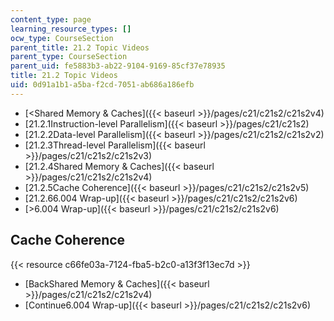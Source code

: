```yaml
---
content_type: page
learning_resource_types: []
ocw_type: CourseSection
parent_title: 21.2 Topic Videos
parent_type: CourseSection
parent_uid: fe5883b3-ab22-9104-9169-85cf37e78935
title: 21.2 Topic Videos
uid: 0d91a1b1-a5ba-f2cd-7051-ab686a186efb
---
```


*   [\<Shared Memory & Caches]({{< baseurl >}}/pages/c21/c21s2/c21s2v4)
*   [21.2.1Instruction-level Parallelism]({{< baseurl >}}/pages/c21/c21s2)
*   [21.2.2Data-level Parallelism]({{< baseurl >}}/pages/c21/c21s2/c21s2v2)
*   [21.2.3Thread-level Parallelism]({{< baseurl >}}/pages/c21/c21s2/c21s2v3)
*   [21.2.4Shared Memory & Caches]({{< baseurl >}}/pages/c21/c21s2/c21s2v4)
*   [21.2.5Cache Coherence]({{< baseurl >}}/pages/c21/c21s2/c21s2v5)
*   [21.2.66.004 Wrap-up]({{< baseurl >}}/pages/c21/c21s2/c21s2v6)
*   [\>6.004 Wrap-up]({{< baseurl >}}/pages/c21/c21s2/c21s2v6)

Cache Coherence
---------------

{{< resource c66fe03a-7124-fba5-b2c0-a13f3f13ec7d >}}

*   [BackShared Memory & Caches]({{< baseurl >}}/pages/c21/c21s2/c21s2v4)
*   [Continue6.004 Wrap-up]({{< baseurl >}}/pages/c21/c21s2/c21s2v6)